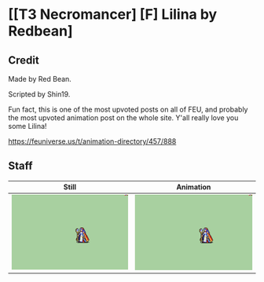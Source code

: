 # [\[T3 Necromancer\] \[F\] Lilina by Redbean]

## Credit

Made by Red Bean.

Scripted by Shin19.

Fun fact, this is one of the most upvoted posts on all of FEU, and probably the most upvoted animation post on the whole site. Y'all really love you some Lilina!

https://feuniverse.us/t/animation-directory/457/888
	
## Staff

| Still | Animation |
| :---: | :-------: |
| ![Staff still](./Staff_000.png) | ![Staff animation](./Staff.gif) |
